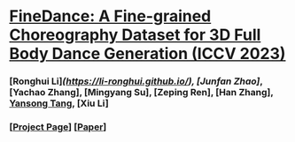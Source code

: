 # [FineDance: A Fine-grained Choreography Dataset for 3D Full Body Dance Generation (ICCV 2023)](https://github.com/li-ronghui/FineDance)
### [Ronghui Li]*(https://li-ronghui.github.io/), [Junfan Zhao]*, [Yachao Zhang], [Mingyang Su], [Zeping Ren], [Han Zhang], [Yansong Tang](https://andytang15.github.io/), [Xiu Li]
### [[Project Page](https://github.com/li-ronghui/FineDance)] [[Paper](https://openaccess.thecvf.com/content/CVPR2023/papers/Le_Music-Driven_Group_Choreography_CVPR_2023_paper.pdf)]
